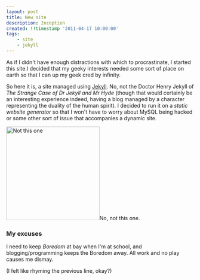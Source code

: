 ```yaml
---
layout: post
title: New site
description: Inception 
created: !!timestamp '2011-04-17 10:00:00'
tags:
    - site
    - jekyll
---
```


As if I didn't have enough distractions with which to procrastinate, I started this site.I decided that my geeky interests needed some sort of place on earth so that I can up my geek cred by infinity. 

<!--more-->

So here it is, a site managed using [Jekyll](https://github.com/mojombo/jekyll). No, not the Doctor Henry Jekyll of *The Strange Case of Dr Jekyll and Mr Hyde* (though that would certainly be an interesting experience indeed, having a blog managed by a character representing the duality of the human spirit). I decided to run it on a *static website generator* so that I won't have to worry about MySQL being hacked or some other sort of issue that accompanies a dynamic site.

<div class="picture left"> <img src="/images/Jekyllhyde.jpg" width="250" alt="Not this one" />No, not this one.</div>

### My excuses

I need to keep *Boredom* at bay when I'm at school, and blogging/programming keeps the Boredom away. All work and no play causes me dismay. 

(I felt like rhyming the previous line, okay?)




